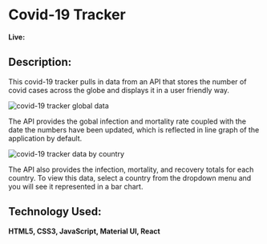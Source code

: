 # Covid-19 Tracker

**Live:**

## Description:

This covid-19 tracker pulls in data from an API that stores the number of covid cases across the globe and displays it in a user friendly way.

![covid-19 tracker global data](./images/covid_global_data.png)

The API provides the gobal infection and mortality rate coupled with the date the numbers have been updated, which is reflected in line graph of the application by default.

![covid-19 tracker data by country](./images/covid_country_data.png)

The API also provides the infection, mortality, and recovery totals for each country. To view this data, select a country from the dropdown menu and you will see it represented in a bar chart.

## Technology Used:

**HTML5, CSS3, JavaScript, Material UI, React**

